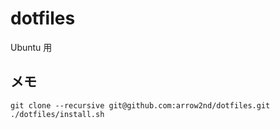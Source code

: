 # dotfiles

Ubuntu 用

## メモ

```
git clone --recursive git@github.com:arrow2nd/dotfiles.git
./dotfiles/install.sh
```
